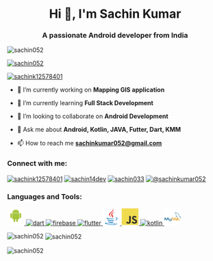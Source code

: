 <h1 align="center">Hi 👋, I'm Sachin Kumar</h1>
<h3 align="center">A passionate Android developer from India</h3>

<p align="left"> <img src="https://komarev.com/ghpvc/?username=sachin052&label=Profile%20views&color=0e75b6&style=flat" alt="sachin052" /> </p>

<p align="left"> <a href="https://github.com/ryo-ma/github-profile-trophy"><img src="https://github-profile-trophy.vercel.app/?username=sachin052" alt="sachin052" /></a> </p>

<p align="left"> <a href="https://twitter.com/sachink12578401" target="blank"><img src="https://img.shields.io/twitter/follow/sachink12578401?logo=twitter&style=for-the-badge" alt="sachink12578401" /></a> </p>

- 🔭 I’m currently working on **Mapping GIS application**

- 🌱 I’m currently learning **Full Stack Development**

- 👯 I’m looking to collaborate on **Android Development**

- 💬 Ask me about **Android, Kotlin, JAVA, Futter, Dart, KMM**

- 📫 How to reach me **sachinkumar052@gmail.com**

<h3 align="left">Connect with me:</h3>
<p align="left">
<a href="https://twitter.com/sachink12578401" target="blank"><img align="center" src="https://raw.githubusercontent.com/rahuldkjain/github-profile-readme-generator/master/src/images/icons/Social/twitter.svg" alt="sachink12578401" height="30" width="40" /></a>
<a href="https://linkedin.com/in/sachin14dev" target="blank"><img align="center" src="https://raw.githubusercontent.com/rahuldkjain/github-profile-readme-generator/master/src/images/icons/Social/linked-in-alt.svg" alt="sachin14dev" height="30" width="40" /></a>
<a href="https://fb.com/sachin033" target="blank"><img align="center" src="https://raw.githubusercontent.com/rahuldkjain/github-profile-readme-generator/master/src/images/icons/Social/facebook.svg" alt="sachin033" height="30" width="40" /></a>
<a href="https://www.hackerrank.com/@sachinkumar052" target="blank"><img align="center" src="https://raw.githubusercontent.com/rahuldkjain/github-profile-readme-generator/master/src/images/icons/Social/hackerrank.svg" alt="@sachinkumar052" height="30" width="40" /></a>
</p>

<h3 align="left">Languages and Tools:</h3>
<p align="left"> <a href="https://developer.android.com" target="_blank" rel="noreferrer"> <img src="https://raw.githubusercontent.com/devicons/devicon/master/icons/android/android-original-wordmark.svg" alt="android" width="40" height="40"/> </a> <a href="https://dart.dev" target="_blank" rel="noreferrer"> <img src="https://www.vectorlogo.zone/logos/dartlang/dartlang-icon.svg" alt="dart" width="40" height="40"/> </a> <a href="https://firebase.google.com/" target="_blank" rel="noreferrer"> <img src="https://www.vectorlogo.zone/logos/firebase/firebase-icon.svg" alt="firebase" width="40" height="40"/> </a> <a href="https://flutter.dev" target="_blank" rel="noreferrer"> <img src="https://www.vectorlogo.zone/logos/flutterio/flutterio-icon.svg" alt="flutter" width="40" height="40"/> </a> <a href="https://www.java.com" target="_blank" rel="noreferrer"> <img src="https://raw.githubusercontent.com/devicons/devicon/master/icons/java/java-original.svg" alt="java" width="40" height="40"/> </a> <a href="https://developer.mozilla.org/en-US/docs/Web/JavaScript" target="_blank" rel="noreferrer"> <img src="https://raw.githubusercontent.com/devicons/devicon/master/icons/javascript/javascript-original.svg" alt="javascript" width="40" height="40"/> </a> <a href="https://kotlinlang.org" target="_blank" rel="noreferrer"> <img src="https://www.vectorlogo.zone/logos/kotlinlang/kotlinlang-icon.svg" alt="kotlin" width="40" height="40"/> </a> <a href="https://www.mysql.com/" target="_blank" rel="noreferrer"> <img src="https://raw.githubusercontent.com/devicons/devicon/master/icons/mysql/mysql-original-wordmark.svg" alt="mysql" width="40" height="40"/> </a> </p>

<p><img align="left" src="https://github-readme-stats.vercel.app/api/top-langs?username=sachin052&show_icons=true&locale=en&layout=compact" alt="sachin052" /></p>

<p>&nbsp;<img align="center" src="https://github-readme-stats.vercel.app/api?username=sachin052&show_icons=true&locale=en" alt="sachin052" /></p>

<p><img align="center" src="https://github-readme-streak-stats.herokuapp.com/?user=sachin052&" alt="sachin052" /></p>
